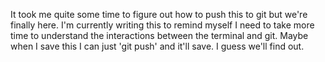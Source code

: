 It took me quite some time to figure out how to push this to git but we're finally here. I'm currently writing this to remind myself I need to take more time to understand the interactions between the terminal and git. Maybe when I save this I can just 'git push' and it'll save. I guess we'll find out.